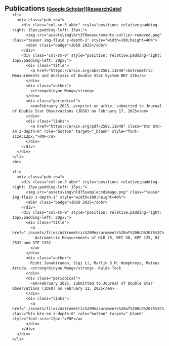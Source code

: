 <h1 id="publications"></h1>

<h2 style="margin: 60px 0px -15px;">Publications <temp style="font-size:15px;">[</temp><a href="https://scholar.google.com/citations?user=YR024xMAAAAJ" target="_blank" style="font-size:15px;">Google Scholar</a><temp style="font-size:15px;">]</temp><temp style="font-size:15px;">[</temp><a href="https://www.researchgate.net/profile/Xinyue-Wang-148" target="_blank" style="font-size:15px;">ResearchGate</a><temp style="font-size:15px;">]</temp></h2>


<div class="publications">
<ol class="bibliography">

    <li>
      <div class="pub-row">
        <div class="col-sm-3 abbr" style="position: relative;padding-right: 15px;padding-left: 15px;">
          <img src="assets\img\brt376measurements-outlier-removed.png" class="teaser img-fluid z-depth-1" style="width=100;height=40%">
          <abbr class="badge">JDSO 2025</abbr>
        </div>
        <div class="col-sm-9" style="position: relative;padding-right: 15px;padding-left: 20px;">
          <div class="title">
            <a href="https://arxiv.org/abs/2502.11648">Astrometric Measurements and Analysis of Double Star System BRT 376</a>
          </div>
          <div class="author">
            <strong>Xinyue Wang</strong>
          </div>
          <div class="periodical">
            <em>February 2025, preprint on arXiv, submitted to Journal of Double Star Observations (JDSO) on February 17, 2025</em>
          </div>
          <div class="links">
            <a href="https://arxiv.org/pdf/2502.11648" class="btn btn-sm z-depth-0" role="button" target="_blank" style="font-size:12px;">PDF</a>
          </div>
        </div>
      </div>
    </li>
    <br>
    
    <li>
      <div class="pub-row">
        <div class="col-sm-3 abbr" style="position: relative;padding-right: 15px;padding-left: 15px;">
          <img src="assets\img\hld75sampleccdimage.png" class="teaser img-fluid z-depth-1" style="width=100;height=40%">
          <abbr class="badge">JDSO 2025</abbr>
        </div>
        <div class="col-sm-9" style="position: relative;padding-right: 15px;padding-left: 20px;">
          <div class="title">
            <a href="./assets/files/Astrometric%20Measurements%20of%20HLD%2075%2C%20WFC%2038%2C%20KPP%20125%2C%20HJ%202532%20and%20STF%201332_FINAL.pdf">
              Astrometric Measurements of HLD 75, WFC 38, KPP 125, HJ 2532 and STF 1332
            </a>
          </div>
          <div class="author">
            Rishi Janakiraman, Siqi Li, Marlin S.M. Humphreys, Mateus Arruda, <strong>Xinyue Wang</strong>, Kalée Tock
          </div>
          <div class="periodical">
            <em>February 2025, submitted to Journal of Double Star Observations (JDSO) on February 11, 2025</em>
          </div>
          <div class="links">
            <a href="./assets/files/Astrometric%20Measurements%20of%20HLD%2075%2C%20WFC%2038%2C%20KPP%20125%2C%20HJ%202532%20and%20STF%201332_FINAL.pdf" class="btn btn-sm z-depth-0" role="button" target="_blank" style="font-size:12px;">PDF</a>
          </div>
        </div>
      </div>
    </li>
    
  </ol>
</div>
